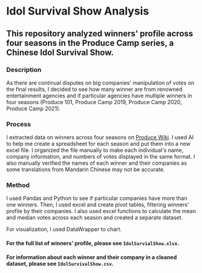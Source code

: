 # Idol Survival Show Analysis 
## This repository analyzed winners' profile across four seasons in the Produce Camp series, a Chinese Idol Survival Show.

### Description
As there are continual disputes on big companies' manipulation of votes on the final results, I decided to see how many winner are from renowned entertainment agencies and if particular agencies have multiple winners in four seasons (Produce 101, Produce Camp 2019, Produce Camp 2020, Produce Camp 2021).

### Process
I extracted data on winners across four seasons on [Produce Wiki](https://produce-camp.fandom.com/wiki/Produce_Camp_Wiki). I used AI to help me create a spreadsheet for each season and put them into a new excel file. I organized the file manually to make each individual's name, company information, and numbers of votes displayed in the same format. I also manually verified the names of each winner and their companies as some translations from Mandarin Chinese may not be accurate.

### Method
I used Pandas and Python to see if particular companies have more than one winners. Then, I used excel and create pivot tables, filtering winners' profile by their companies. I also used excel functions to calculate the mean and median votes across each season and created a separate dataset.

For visualization, I used DataWrapper to chart.

#### For the full list of winners' profile, please see `IdolSurvialShow.xlsx`.
#### For information about each winner and their company in a cleaned dataset, please see `IdolSurvivalShow.csv`.